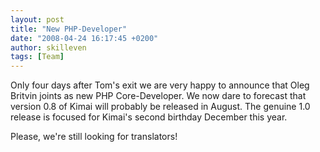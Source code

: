 ```yaml
---
layout: post
title: "New PHP-Developer"
date: "2008-04-24 16:17:45 +0200"
author: skilleven
tags: [Team]
---
```


Only four days after Tom's exit we are very happy to announce that Oleg Britvin joints as new PHP Core-Developer.
We now dare to forecast that version 0.8 of Kimai will probably be released in August.
The genuine 1.0 release is focused for Kimai's second birthday December this year.

Please, we're still looking for translators!
